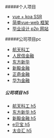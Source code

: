 #####个人项目
* [vue + koa SSR](https://github.com/zfczoe/koa-vue)
* [简单vue-web 框架](https://github.com/zfczoe/grain)
* [毕业设计 p2p 网站](https://github.com/zfczoe/P2P)

#####公司项目pc

* [航天科工](https://htkg.uats.cc/)
* [人民信金融](http://zxhd.uats.cc/)
* [东方新华](http://www.818wealth.com/)
* [新毅金融](http://www.718bank.com/)
* [正奇金融](http://www.qilerong.com/)
* [华为金融](http://hwjr.uats.cc/ogin)

##### 公司项目 h5
* [航天科工 h5](https://htkg.uats.cc/h5)
* [东方新华 h5](http://www.818wealth.com/h5)
* [新毅金融 h5](http://www.718bank.com/h5)
* [e贝宝 h5](https://zzhj.uats.cc/h5/list)
* [太合汇 h5](https://theh.uats.cc/h5/)



<script type="text/javascript">
	$(document).ready(function() {
	    //为超链接加上target='_blank'属性
		$('a[href^="http"]').each(function() {
			$(this).attr('target', '_blank');
		});
	});
</script>
